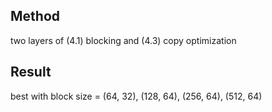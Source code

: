 ## Method 
two layers of (4.1) blocking and (4.3) copy optimization

## Result
best with block size = (64, 32), (128, 64), (256, 64), (512, 64)

